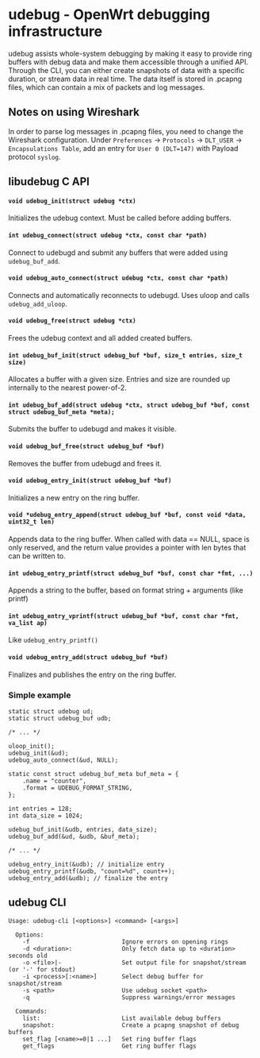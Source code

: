 # udebug - OpenWrt debugging infrastructure

udebug assists whole-system debugging by making it easy to provide ring buffers
with debug data and make them accessible through a unified API.
Through the CLI, you can either create snapshots of data with a specific duration,
or stream data in real time. The data itself is stored in .pcapng files, which can
contain a mix of packets and log messages.

## Notes on using Wireshark

In order to parse log messages in .pcapng files, you need to change the Wireshark
configuration.
Under `Preferences` -> `Protocols` -> `DLT_USER` -> `Encapsulations Table`,
add an entry for `User 0 (DLT=147)` with Payload protocol `syslog`.

## libudebug C API

#### `void udebug_init(struct udebug *ctx)`

Initializes the udebug context. Must be called before adding buffers.

#### `int udebug_connect(struct udebug *ctx, const char *path)`

Connect to udebugd and submit any buffers that were added using `udebug_buf_add`.

#### `void udebug_auto_connect(struct udebug *ctx, const char *path)`

Connects and automatically reconnects to udebugd. Uses uloop and calls `udebug_add_uloop`.

#### `void udebug_free(struct udebug *ctx)`

Frees the udebug context and all added created buffers.

#### `int udebug_buf_init(struct udebug_buf *buf, size_t entries, size_t size)`

Allocates a buffer with a given size. Entries and size are rounded up internally to the
nearest power-of-2.

#### `int udebug_buf_add(struct udebug *ctx, struct udebug_buf *buf, const struct udebug_buf_meta *meta);`

Submits the buffer to udebugd and makes it visible.

#### `void udebug_buf_free(struct udebug_buf *buf)`

Removes the buffer from udebugd and frees it.

#### `void udebug_entry_init(struct udebug_buf *buf)`

Initializes a new entry on the ring buffer.

#### `void *udebug_entry_append(struct udebug_buf *buf, const void *data, uint32_t len)`

Appends data to the ring buffer. When called with data == NULL, space is only
reserved, and the return value provides a pointer with len bytes that can be
written to.

#### `int udebug_entry_printf(struct udebug_buf *buf, const char *fmt, ...)`

Appends a string to the buffer, based on format string + arguments (like printf)

#### `int udebug_entry_vprintf(struct udebug_buf *buf, const char *fmt, va_list ap)`

Like `udebug_entry_printf()`

#### `void udebug_entry_add(struct udebug_buf *buf)`

Finalizes and publishes the entry on the ring buffer.

### Simple example

```
static struct udebug ud;
static struct udebug_buf udb;

/* ... */

uloop_init();
udebug_init(&ud);
udebug_auto_connect(&ud, NULL);

static const struct udebug_buf_meta buf_meta = {
	.name = "counter",
	.format = UDEBUG_FORMAT_STRING,
};

int entries = 128;
int data_size = 1024;

udebug_buf_init(&udb, entries, data_size);
udebug_buf_add(&ud, &udb, &buf_meta);

/* ... */

udebug_entry_init(&udb); // initialize entry
udebug_entry_printf(&udb, "count=%d", count++);
udebug_entry_add(&udb); // finalize the entry

```

## udebug CLI

```
Usage: udebug-cli [<options>] <command> [<args>]

  Options:
    -f                          Ignore errors on opening rings
    -d <duration>:              Only fetch data up to <duration> seconds old
    -o <file>|-                 Set output file for snapshot/stream (or '-' for stdout)
    -i <process>[:<name>]       Select debug buffer for snapshot/stream
    -s <path>                   Use udebug socket <path>
    -q                          Suppress warnings/error messages

  Commands:
    list:                       List available debug buffers
    snapshot:                   Create a pcapng snapshot of debug buffers
    set_flag [<name>=0|1 ...]   Set ring buffer flags
    get_flags                   Get ring buffer flags

```

